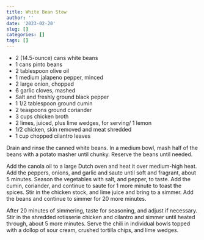 ```yaml
---
title: White Bean Stew
author: ''
date: '2023-02-20'
slug: []
categories: []
tags: []
---
```



- 2 (14.5-ounce) cans white beans
- 1 cans pinto beans
- 2 tablespoon olive oil
- 1 medium jalapeno pepper, minced
- 2 large onion, chopped
- 6 garlic cloves, mashed
- Salt and freshly ground black pepper
- 1 1/2 tablespoon ground cumin
- 2 teaspoons ground coriander
- 3 cups chicken broth
- 2 limes, juiced, plus lime wedges, for serving/ 1 lemon
- 1/2 chicken, skin removed and meat shredded
- 1 cup chopped cilantro leaves

Drain and rinse the canned white beans. In a medium bowl, mash half of the beans with a potato masher until chunky. Reserve the beans until needed.

Add the canola oil to a large Dutch oven and heat it over medium-high heat. Add the peppers, onions, and garlic and saute until soft and fragrant, about 5 minutes. Season the vegetables with salt, and pepper, to taste. Add the cumin, coriander, and continue to saute for 1 more minute to toast the spices. Stir in the chicken stock, and lime juice and bring to a simmer. Add the beans and continue to simmer for 20 more minutes.

After 20 minutes of simmering, taste for seasoning, and adjust if necessary. Stir in the shredded rotisserie chicken and cilantro and simmer until heated through, about 5 more minutes. Serve the chili in individual bowls topped with a dollop of sour cream, crushed tortilla chips, and lime wedges.